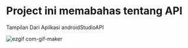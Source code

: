 # Project ini memabahas tentang API

Tampilan Dari Apilkasi androidStudioAPI

![ezgif com-gif-maker](https://user-images.githubusercontent.com/60540037/146879275-9f4a9aa5-f1f2-4645-9fa6-764d2987ae26.gif)
